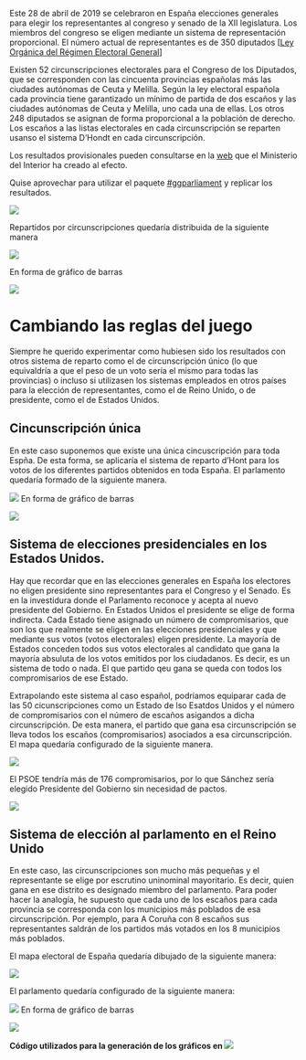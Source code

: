 Este 28 de abril de 2019 se celebraron en España elecciones generales
para elegir los representantes al congreso y senado de la XII
legislatura. Los miembros del congreso se eligen mediante un sistema de
representación proporcional. El número actual de representantes es de
350 diputados \[[Ley Orgánica del Régimen Electoral
General](https://es.wikipedia.org/wiki/Legislaci%C3%B3n_electoral_espa%C3%B1ola)\]

Existen 52 circunscripciones electorales para el Congreso de los
Diputados, que se corresponden con las cincuenta provincias españolas
más las ciudades autónomas de Ceuta y Melilla. Según la ley electoral
española cada provincia tiene garantizado un mínimo de partida de dos
escaños y las ciudades autónomas de Ceuta y Melilla, uno cada una de
ellas. Los otros 248 diputados se asignan de forma proporcional a la
población de derecho. Los escaños a las listas electorales en cada
circunscripción se reparten usanso el sistema D’Hondt en cada
circunscripción.

Los resultados provisionales pueden consultarse en la
[web](https://resultados.eleccionesgenerales19.es/Congreso/Total-nacional/0/es)
que el Ministerio del Interior ha creado al efecto.

Quise aprovechar para utilizar el paquete
[\#ggparliament](https://github.com/RobWHickman/ggparliament) y replicar
los resultados.

 
![](elecciones_md_files/figure-markdown_github/unnamed-chunk-1-1.png)

 
Repartidos por circunscripciones quedaría distribuida de la siguiente
manera


<img src="elecciones_md_files/figure-markdown_github/unnamed-chunk-3-1.png" style="display: block; margin: auto;" />

En forma de gráfico de barras

![](elecciones_md_files/figure-markdown_github/unnamed-chunk-4-1.png)

Cambiando las reglas del juego
==============================

Siempre he querido experimentar como hubiesen sido los resultados con
otros sistema de reparto como el de circunscripción único (lo que
equivaldría a que el peso de un voto sería el mismo para todas las
provincias) o incluso si utilizasen los sistemas empleados en otros
países para la elección de representantes, como el de Reino Unido, o de
presidente, como el de Estados Unidos.

Cincunscripción única
---------------------

En este caso suponemos que existe una única cincuscripción para toda
Espña. De esta forma, se aplicaría el sistema de reparto d’Hont para los
votos de los diferentes partidos obtenidos en toda España. El parlamento
quedaría formado de la siguiente manera.

![](elecciones_md_files/figure-markdown_github/unnamed-chunk-5-1.png) En
forma de gráfico de barras

![](elecciones_md_files/figure-markdown_github/unnamed-chunk-6-1.png)

## Sistema de elecciones presidenciales en los Estados Unidos.

Hay que recordar que en las elecciones generales en España los electores
no eligen presidente sino representantes para el Congreso y el Senado.
Es en la investidura donde el Parlamento reconoce y acepta al nuevo
presidente del Gobierno. En Estados Unidos el presidente se elige de
forma indirecta. Cada Estado tiene asignado un número de compromisarios,
que son los que realmente se eligen en las elecciones presidenciales y
que mediante sus votos (votos electorales) eligen presidente. La mayoría
de Estados conceden todos sus votos electorales al candidato que gana la
mayoría absuluta de los votos emitidos por los ciudadanos. Es decir, es
un sistema de todo o nada. El que partido qeu gana se queda con todos
los compromisarios de ese Estado.

Extrapolando este sistema al caso español, podríamos equiparar cada de
las 50 cicunscripciones como un Estado de lso Esatdos Unidos y el número
de compromisarios con el número de escaños asigandos a dicha
circunscripción. De esta manera, el partido que gana esa circunscripción
se lleva todos los escaños (compromisarios) asociados a esa
circunscripción. El mapa quedaría configurado de la siguiente manera.



<img src="elecciones_md_files/figure-markdown_github/unnamed-chunk-7-1.png" style="display: block; margin: auto;" />

El PSOE tendría más de 176 compromisarios, por lo que Sánchez sería
elegido Presidente del Gobierno sin necesidad de pactos.

![](elecciones_md_files/figure-markdown_github/unnamed-chunk-8-1.png)

Sistema de elección al parlamento en el Reino Unido
---------------------------------------------------

En este caso, las circunscripciones son mucho más pequeñas y el
representante se elige por escrutino uninominal mayoritario. Es decir,
quien gana en ese distrito es designado miembro del parlamento. Para
poder hacer la analogía, he supuesto que cada uno de los escaños para
cada provincia se corresponda con los municipios más poblados de esa
circunscripción. Por ejemplo, para A Coruña con 8 escaños sus
representantes saldrán de los partidos más votados en los 8 municipios
más poblados.

El mapa electoral de España quedaría dibujado de la siguiente manera:



<img src="elecciones_md_files/figure-markdown_github/unnamed-chunk-9-1.png" style="display: block; margin: auto;" />

El parlamento quedaría configurado de la siguiente manera:



![](elecciones_md_files/figure-markdown_github/unnamed-chunk-10-1.png)
En forma de gráfico de barras



![](elecciones_md_files/figure-markdown_github/unnamed-chunk-11-1.png)

**Código utilizados para la generación de los gráficos en ![](https://github.com/chrglez/elecciones2019/blob/master/elecciones.Rmd)**
